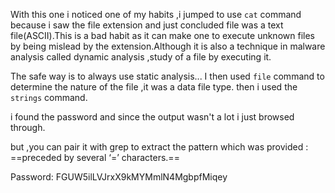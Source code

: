 With this one i noticed one of my habits ,i jumped to use `cat` command because i saw the file extension and just concluded file was a text file(ASCII).This is a bad habit as it can make one to execute unknown files by being mislead by the extension.Although it is also a technique in malware analysis called dynamic analysis ,study of a file by executing it.

The safe way is to always use static analysis...
I then used `file` command to determine the nature of the file ,it was a data file type.
then i used the `strings` command.

i found the password and since the output wasn't a lot i just browsed through.

but ,you can pair it with grep to extract the pattern which was provided :
==preceded by several ‘=’ characters.==

Password: FGUW5ilLVJrxX9kMYMmlN4MgbpfMiqey
